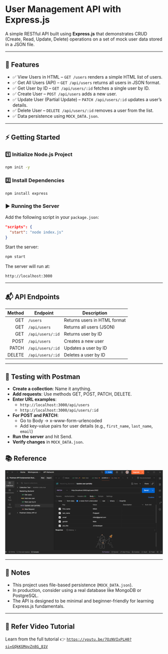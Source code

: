 # User Management API with Express.js

A simple RESTful API built using **Express.js** that demonstrates CRUD (Create, Read, Update, Delete) operations on a set of mock user data stored in a JSON file.

---

## 🚀 Features

- ✅ View Users in HTML – `GET /users` renders a simple HTML list of users.
- ✅ Get All Users (API) – `GET /api/users` returns all users in JSON format.
- ✅ Get User by ID – `GET /api/users/:id` fetches a single user by ID.
- ✅ Create User – `POST /api/users` adds a new user.
- ✅ Update User (Partial Update) – `PATCH /api/users/:id` updates a user’s details.
- ✅ Delete User – `DELETE /api/users/:id` removes a user from the list.
- ✅ Data persistence using `MOCK_DATA.json`.

---

## ⚡ Getting Started

### 1️⃣ Initialize Node.js Project
```bash
npm init -y
```

### 2️⃣ Install Dependencies
```bash
npm install express
```

### ▶️ Running the Server
Add the following script in your `package.json`:

```json
"scripts": {
  "start": "node index.js"
}
```

Start the server:

```bash
npm start
```

The server will run at:

```text
http://localhost:3000
```

---

## 📬 API Endpoints

| Method | Endpoint            | Description                  |
|-------:|---------------------|------------------------------|
|    GET | `/users`            | Returns users in HTML format |
|    GET | `/api/users`        | Returns all users (JSON)     |
|    GET | `/api/users/:id`    | Returns user by ID           |
|   POST | `/api/users`        | Creates a new user           |
|  PATCH | `/api/users/:id`    | Updates a user by ID         |
| DELETE | `/api/users/:id`    | Deletes a user by ID         |

---

## 📌 Testing with Postman

- **Create a collection**: Name it anything.
- **Add requests**: Use methods GET, POST, PATCH, DELETE.
- **Enter URL examples**:
  - `http://localhost:3000/api/users`
  - `http://localhost:3000/api/users/:id`
- **For POST and PATCH**:
  - Go to Body → x-www-form-urlencoded
  - Add key-value pairs for user details (e.g., `first_name`, `last_name`, `email`)
- **Run the server** and hit Send.
- **Verify changes** in `MOCK_DATA.json`.

## 📚 Reference

![Postman Example](https://github.com/Akarshjha03/Mastering-nodejs/blob/main/9.Postman/PostmanImg.png?raw=true)


---

## 📝 Notes

- This project uses file-based persistence (`MOCK_DATA.json`).
- In production, consider using a real database like MongoDB or PostgreSQL.
- The API is designed to be minimal and beginner-friendly for learning Express.js fundamentals.

---

## 🎥 Refer Video Tutorial

Learn from the full tutorial 👉 [`https://youtu.be/7OzNVIxPLH0?si=GQkKGMqvZn8G_81V`](https://youtu.be/7OzNVIxPLH0?si=GQkKGMqvZn8G_81V)

